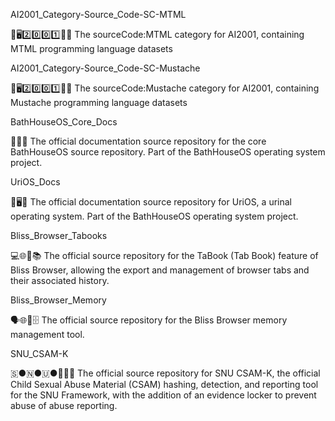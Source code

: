 
AI2001_Category-Source_Code-SC-MTML

🧠️🖥️2️⃣️0️⃣️0️⃣️1️⃣️💾️📜️ The sourceCode:MTML category for AI2001, containing MTML programming language datasets

AI2001_Category-Source_Code-SC-Mustache

🧠️🖥️2️⃣️0️⃣️0️⃣️1️⃣️💾️📜️ The sourceCode:Mustache category for AI2001, containing Mustache programming language datasets

BathHouseOS_Core_Docs

🔷️🛁️📖️ The official documentation source repository for the core BathHouseOS source repository. Part of the BathHouseOS operating system project.

UriOS_Docs

🚽️🖥️📖️ The official documentation source repository for UriOS, a urinal operating system. Part of the BathHouseOS operating system project.

Bliss_Browser_Tabooks

💻️🌐️🌳️📚️ The official source repository for the TaBook (Tab Book) feature of Bliss Browser, allowing the export and management of browser tabs and their associated history.

Bliss_Browser_Memory

🗣️🌐️🌳️🗄️ The official source repository for the Bliss Browser memory management tool.

SNU_CSAM-K

🇸●🇳●🇺●🧒️🚫️💾️ The official source repository for SNU CSAM-K, the official Child Sexual Abuse Material (CSAM) hashing, detection, and reporting tool for the SNU Framework, with the addition of an evidence locker to prevent abuse of abuse reporting.

